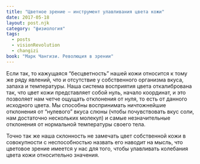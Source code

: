 ```yaml
---
title: "Цветное зрение – инструмент улавливания цвета кожи"
date: 2017-05-18
layout: post.njk
category: "физиология"
tags:
  - posts
  - visionRevolution
  - changizi
book: "Марк Чангизи. Революция в зрении"
---
```


Если так, то кажущаяся “бесцветность” нашей кожи относится к тому же ряду явлений, что и отсутствие у собственного организма вкуса, запаха и температуры. Наша система восприятия цвета откалибрована так, что цвет кожи представляет собой нуль, начало координат, и это позволяет нам четче ощущать отклонения от нуля, то есть от данного исходного цвета. Мы способны воспринимать ничтожнейшие отклонения от “нулевого” вкуса слюны (чтобы почувствовать вкус соли, нам достаточно нескольких молекул) и самые незначительные отклонения от нормальной температуры своего тела.

Точно так же наша склонность не замечать цвет собственной кожи в совокупности с неспособностью назвать его наводит на мысль, что цветовое зрение имеется у нас для того, чтобы улавливать колебания цвета кожи относительно значения.
